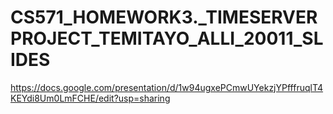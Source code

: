 # CS571_HOMEWORK3._TIMESERVERPROJECT_TEMITAYO_ALLI_20011_SLIDES

https://docs.google.com/presentation/d/1w94ugxePCmwUYekzjYPfffruqlT4KEYdi8Um0LmFCHE/edit?usp=sharing

